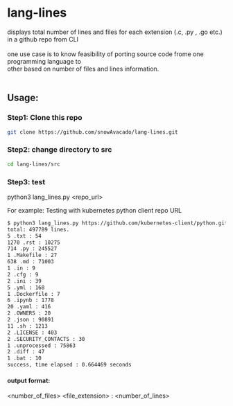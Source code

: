 # lang-lines
displays total number of lines and files for each extension (.c, .py , .go etc.) in a github repo from CLI
<br /><br />
one use case is to know feasibility of porting source code frome one programming language to  <br /> other based on
number of files and lines information.
<br /> <br />
## Usage:

### Step1: Clone this repo
```bash
git clone https://github.com/snowAvacado/lang-lines.git
```
### Step2: change directory to src
```bash
cd lang-lines/src
```
### Step3: test

python3 lang_lines.py <repo_url> 

For example: Testing with kubernetes python client repo URL

```bash
$ python3 lang_lines.py https://github.com/kubernetes-client/python.git
total: 497789 lines.
5 .txt : 54
1270 .rst : 10275
714 .py : 245527
1 .Makefile : 27
638 .md : 71003
1 .in : 9
2 .cfg : 9
2 .ini : 39
5 .yml : 168
1 .Dockerfile : 7
6 .ipynb : 1778
20 .yaml : 416
2 .OWNERS : 20
2 .json : 90891
11 .sh : 1213
2 .LICENSE : 403
2 .SECURITY_CONTACTS : 30
1 .unprocessed : 75863
2 .diff : 47
1 .bat : 10
success, time elapsed : 0.664469 seconds

```
#### output format: 
<number_of_files>  <file_extension> :  <number_of_lines>
